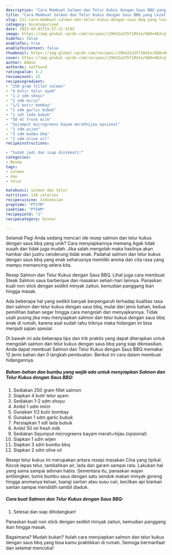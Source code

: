```yaml
---
description: "Cara Membuat Salmon dan Telur Kukus dengan Saus BBQ yang Lezat Sekali, Lezat"
title: "Cara Membuat Salmon dan Telur Kukus dengan Saus BBQ yang Lezat Sekali, Lezat"
slug: 211-cara-membuat-salmon-dan-telur-kukus-dengan-saus-bbq-yang-lezat-sekali-lezat
category: Uncategorized
date: 2023-03-01T15:57:31.519Z
image: https://img-global.cpcdn.com/recipes/c29642a335f10d1e/680x482cq70/salmon-dan-telur-kukus-dengan-saus-bbq-foto-resep-utama.jpg
hideToc: false
enableToc: true
enableTocContent: false
thumbnail: https://img-global.cpcdn.com/recipes/c29642a335f10d1e/680x482cq70/salmon-dan-telur-kukus-dengan-saus-bbq-foto-resep-utama.jpg
cover: https://img-global.cpcdn.com/recipes/c29642a335f10d1e/680x482cq70/salmon-dan-telur-kukus-dengan-saus-bbq-foto-resep-utama.jpg
author: Admin
authorAv: notfound
ratingvalue: 4.2
reviewcount: 15
recipeingredient:
- "250 gram fillet salmon"
- "4 butir telur ayam"
- "1-2 sdm shoyu"
- "1 sdm mirin"
- "1/2 butir bombay"
- "1 sdm garlic bubuk"
- "1 sdt lada bubuk"
- "50 ml fresh milk"
- "Sejumput microgreens bayam merahhijau opsional"
- "1 sdm wijen"
- "3 sdm bumbu bbq"
- "2 sdm olive oil"
recipeinstructions:

- "Sudah jadi dan siap dinikmati!"
categories:
- Resep
tags:
- salmon
- dan
- telur

katakunci: salmon dan telur 
nutrition: 138 calories
recipecuisine: Indonesian
preptime: "PT17M"
cooktime: "PT58M"
recipeyield: "1"
recipecategory: Dinner

---
```



Selamat Pagi Anda sedang mencari ide resep salmon dan telur kukus dengan saus bbq yang unik? Cara menyiapkannya memang Agak tidak susah dan tidak juga mudah. Jika salah mengolah maka hasilnya akan hambar dan justru cenderung tidak enak. Padahal salmon dan telur kukus dengan saus bbq yang enak seharusnya memiliki aroma dan cita rasa yang mampu memancing selera kita.


Resep Salmon dan Telur Kukus dengan Saus BBQ. Lihat juga cara membuat Steak Salmon saus barberque dan masakan sehari-hari lainnya. Panaskan kuali non stick dengan sedikit minyak zaitun, kemudian panggang ikan hingga masak.

Ada beberapa hal yang sedikit banyak berpengaruh terhadap kualitas rasa dari salmon dan telur kukus dengan saus bbq, mulai dari jenis bahan, kedua pemilihan bahan segar hingga cara mengolah dan menyajikannya. Tidak usah pusing jika mau menyiapkan salmon dan telur kukus dengan saus bbq enak di rumah, karena asal sudah tahu triknya maka hidangan ini bisa menjadi sajian spesial.


Di bawah ini ada beberapa tips dan trik praktis yang dapat diterapkan untuk mengolah salmon dan telur kukus dengan saus bbq yang siap dikreasikan. Anda dapat membuat Salmon dan Telur Kukus dengan Saus BBQ memakai 12 jenis bahan dan 0 langkah pembuatan. Berikut ini cara dalam membuat hidangannya.

<!--inarticleads1-->

##### Bahan-bahan dan bumbu yang wajib ada untuk menyiapkan Salmon dan Telur Kukus dengan Saus BBQ:

1. Sediakan 250 gram fillet salmon
1. Siapkan 4 butir telur ayam
1. Sediakan 1-2 sdm shoyu
1. Ambil 1 sdm mirin
1. Gunakan 1/2 butir bombay
1. Gunakan 1 sdm garlic bubuk
1. Persiapkan 1 sdt lada bubuk
1. Ambil 50 ml fresh milk
1. Sediakan Sejumput microgreens bayam merah+hijau (opsional)
1. Siapkan 1 sdm wijen
1. Siapkan 3 sdm bumbu bbq
1. Siapkan 2 sdm olive oil


Resepi telur kukus ini merupakan antara resepi masakan Cina yang tipikal. Kocok lepas telur, tambahkan air, lada dan garam sampai rata. Lakukan hal yang sama sampai adonan habis. Sementara itu, panaskan wajan antilengker, tumis bumbu saus dengan satu sendok makan minyak goreng hingga aromanya keluar, tuangi santan atau susu cair, kecilkan api biarkan santan sampai mendidih sambil diaduk. 

<!--inarticleads2-->

##### Cara buat Salmon dan Telur Kukus dengan Saus BBQ:


1. Selesai dan siap dihidangkan!

Panaskan kuali non stick dengan sedikit minyak zaitun, kemudian panggang ikan hingga masak. 

Bagaimana? Mudah bukan? Itulah cara menyiapkan salmon dan telur kukus dengan saus bbq yang bisa kamu praktikkan di rumah. Semoga bermanfaat dan selamat mencoba!
